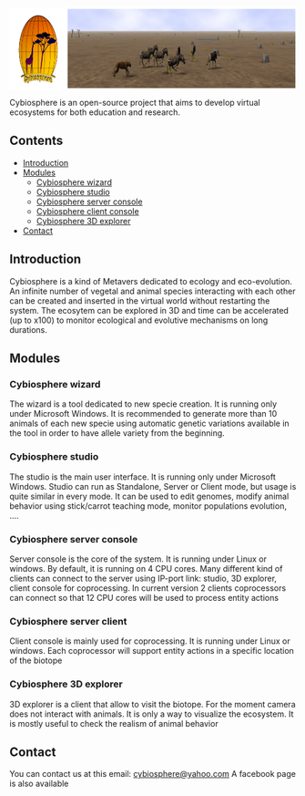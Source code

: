 <img src="https://github.com/cybiosphere/source/blob/master/LogoBand.jpg?raw=true" alt="Cybiosphere logo" width="900" height="144" align="middle">

Cybiosphere is an open-source project that aims to develop virtual ecosystems for both education and research.

## Contents

* [Introduction](#introduction)
* [Modules](#modules)
	* [Cybiosphere wizard](#cybiosphere-wizard)
  * [Cybiosphere studio](#cybiosphere-studio)
  * [Cybiosphere server console](#cybiosphere-server)
  * [Cybiosphere client console](#cybiosphere-client)
  * [Cybiosphere 3D explorer](#cybiosphere-3d)
* [Contact](#contact)


## <a name="introduction"></a>Introduction

Cybiosphere is a kind of Metavers dedicated to ecology and eco-evolution.
An infinite number of vegetal and animal species interacting with each other can be created and inserted in the virtual world without restarting the system.
The ecosytem can be explored in 3D and time can be accelerated (up to x100) to monitor ecological and evolutive mechanisms on long durations.

## <a name="modules"></a>Modules

### <a name="cybiosphere-wizard"></a>Cybiosphere wizard

The wizard is a tool dedicated to new specie creation. It is running only under Microsoft Windows.
It is recommended to generate more than 10 animals of each new specie using automatic genetic variations available in the tool in order to have allele variety from the beginning. 

### <a name="cybiosphere-studio"></a>Cybiosphere studio

The studio is the main user interface. It is running only under Microsoft Windows.
Studio can run as Standalone, Server or Client mode, but usage is quite similar in every mode.
It can be used to edit genomes, modify animal behavior using stick/carrot teaching mode, monitor populations evolution, ....

### <a name="cybiosphere-server"></a>Cybiosphere server console

Server console is the core of the system. It is running under Linux or windows. By default, it is running on 4 CPU cores.
Many different kind of clients can connect to the server using IP-port link: studio, 3D explorer, client console for coprocessing.
In current version 2 clients coprocessors can connect so that 12 CPU cores will be used to process entity actions

### <a name="cybiosphere-client"></a>Cybiosphere server client

Client console is mainly used for coprocessing. It is running under Linux or windows. Each coprocessor will support entity actions in a specific location of the biotope

### <a name="cybiosphere-3d"></a>Cybiosphere 3D explorer

3D explorer is a client that allow to visit the biotope. For the moment camera does not interact with animals. It is only a way to visualize the ecosystem. It is mostly useful to check the realism of animal behavior

## <a name="contact"></a>Contact

You can contact us at this email: cybiosphere@yahoo.com
A facebook page is also available
